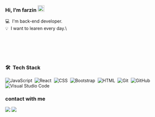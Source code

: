 ### Hi, I’m farzin <img src="https://raw.githubusercontent.com/MartinHeinz/MartinHeinz/master/wave.gif" height="21">

💻 &nbsp;I'm back-end developer.\
💡 &nbsp;I want to learen every day.\

<br>
<br>
<br>
<br>

### 🛠 &nbsp;Tech Stack
![JavaScript](https://img.shields.io/badge/-JavaScript-05122A?style=for-the-badge&logo=javascript)&nbsp;
![React](https://img.shields.io/badge/-React-05122A?style=for-the-badge&logo=react)&nbsp;
![CSS](https://img.shields.io/badge/-CSS-05122A?style=for-the-badge&logo=CSS3&logoColor=1572B6)&nbsp;
![Bootstrap](https://img.shields.io/badge/-Bootstrap-05122A?style=for-the-badge&logo=bootstrap&logoColor=563D7C)&nbsp;
![HTML](https://img.shields.io/badge/-HTML-05122A?style=for-the-badge&logo=HTML5)&nbsp;
![Git](https://img.shields.io/badge/-Git-05122A?style=for-the-badge&logo=git)&nbsp;
![GitHub](https://img.shields.io/badge/-GitHub-05122A?style=for-the-badge&logo=github)&nbsp;
![Visual Studio Code](https://img.shields.io/badge/-Visual%20Studio%20Code-05122A?style=for-the-badge&logo=visual-studio-code&logoColor=007ACC)&nbsp;


### contact with me
<p align="left">
<a href="https://www.linkedin.com/in/farzin-abbasi-9aa38224b"><img src="https://img.shields.io/badge/-LinkedIn-0077B5?style=flat&logo=Linkedin&logoColor=white"/></a>
<a href="mailto:farzin.af7992@gmai.com"><img src="https://img.shields.io/badge/-Gmail-D14836?style=flat&logo=Gmail&logoColor=white"/></a>
</p>

<!---
farzin2079/myworks is a ✨ special ✨ repository because its my some works mmybe intersting to other
--->
